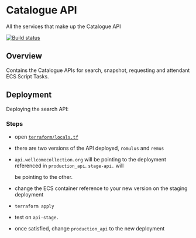 # Catalogue API

All the services that make up the Catalogue API

[![Build status](https://badge.buildkite.com/1d9006a0f151dd00522ff3ed59a247997016288b6b7ba30efa.svg?branch=main)](https://buildkite.com/wellcomecollection/catalogue-api)

## Overview

Contains the Catalogue APIs for search, snapshot, requesting and attendant ECS Script Tasks.

## Deployment

Deploying the search API:

### Steps

* open [`terraform/locals.tf`](https://github.com/wellcomecollection/catalogue/tree/864b998aae9ed3fe40515edfef061c7c7371f721/api/terraform/locals.tf)
* there are two versions of the API deployed, `romulus` and `remus`
* `api.wellcomecollection.org` will be pointing to the deployment referenced in `production_api`. `stage-api.` will

  be pointing to the other.

* change the ECS container reference to your new version on the staging deployment
* `terraform apply`
* test on `api-stage.`
* once satisfied, change `production_api` to the new deployment

